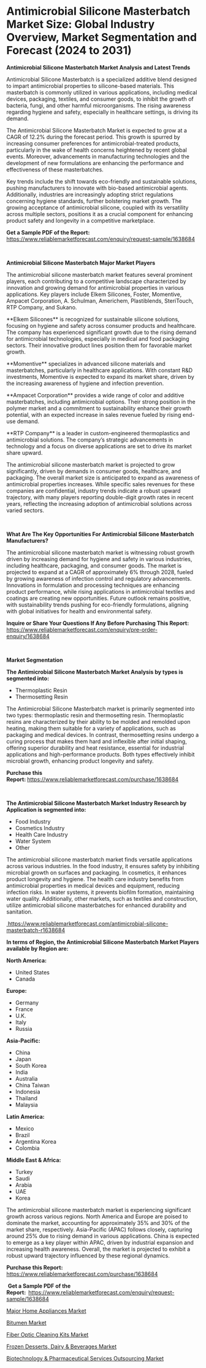 <p><h1>Antimicrobial Silicone Masterbatch Market Size: Global Industry Overview, Market Segmentation and Forecast (2024 to 2031)</h1></p><p><strong>Antimicrobial Silicone Masterbatch Market Analysis and Latest Trends</strong></p>
<p><p>Antimicrobial Silicone Masterbatch is a specialized additive blend designed to impart antimicrobial properties to silicone-based materials. This masterbatch is commonly utilized in various applications, including medical devices, packaging, textiles, and consumer goods, to inhibit the growth of bacteria, fungi, and other harmful microorganisms. The rising awareness regarding hygiene and safety, especially in healthcare settings, is driving its demand.</p><p>The Antimicrobial Silicone Masterbatch Market is expected to grow at a CAGR of 12.2% during the forecast period. This growth is spurred by increasing consumer preferences for antimicrobial-treated products, particularly in the wake of health concerns heightened by recent global events. Moreover, advancements in manufacturing technologies and the development of new formulations are enhancing the performance and effectiveness of these masterbatches.</p><p>Key trends include the shift towards eco-friendly and sustainable solutions, pushing manufacturers to innovate with bio-based antimicrobial agents. Additionally, industries are increasingly adopting strict regulations concerning hygiene standards, further bolstering market growth. The growing acceptance of antimicrobial silicone, coupled with its versatility across multiple sectors, positions it as a crucial component for enhancing product safety and longevity in a competitive marketplace.</p></p>
<p><strong>Get a Sample PDF of the Report:&nbsp;</strong> <a href="https://www.reliablemarketforecast.com/enquiry/request-sample/1638684">https://www.reliablemarketforecast.com/enquiry/request-sample/1638684</a></p>
<p>&nbsp;</p>
<p><strong>Antimicrobial Silicone Masterbatch Major Market Players</strong></p>
<p><p>The antimicrobial silicone masterbatch market features several prominent players, each contributing to a competitive landscape characterized by innovation and growing demand for antimicrobial properties in various applications. Key players include Elkem Silicones, Foster, Momentive, Ampacet Corporation, A. Schulman, Americhem, Plastiblends, SteriTouch, RTP Company, and Sukano.</p><p>**Elkem Silicones** is recognized for sustainable silicone solutions, focusing on hygiene and safety across consumer products and healthcare. The company has experienced significant growth due to the rising demand for antimicrobial technologies, especially in medical and food packaging sectors. Their innovative product lines position them for favorable market growth.</p><p>**Momentive** specializes in advanced silicone materials and masterbatches, particularly in healthcare applications. With constant R&D investments, Momentive is expected to expand its market share, driven by the increasing awareness of hygiene and infection prevention.</p><p>**Ampacet Corporation** provides a wide range of color and additive masterbatches, including antimicrobial options. Their strong position in the polymer market and a commitment to sustainability enhance their growth potential, with an expected increase in sales revenue fueled by rising end-use demand.</p><p>**RTP Company** is a leader in custom-engineered thermoplastics and antimicrobial solutions. The company’s strategic advancements in technology and a focus on diverse applications are set to drive its market share upward.</p><p>The antimicrobial silicone masterbatch market is projected to grow significantly, driven by demands in consumer goods, healthcare, and packaging. The overall market size is anticipated to expand as awareness of antimicrobial properties increases. While specific sales revenues for these companies are confidential, industry trends indicate a robust upward trajectory, with many players reporting double-digit growth rates in recent years, reflecting the increasing adoption of antimicrobial solutions across varied sectors.</p></p>
<p>&nbsp;</p>
<p><strong>What Are The Key Opportunities For Antimicrobial Silicone Masterbatch Manufacturers?</strong></p>
<p><p>The antimicrobial silicone masterbatch market is witnessing robust growth driven by increasing demand for hygiene and safety in various industries, including healthcare, packaging, and consumer goods. The market is projected to expand at a CAGR of approximately 6% through 2028, fueled by growing awareness of infection control and regulatory advancements. Innovations in formulation and processing techniques are enhancing product performance, while rising applications in antimicrobial textiles and coatings are creating new opportunities. Future outlook remains positive, with sustainability trends pushing for eco-friendly formulations, aligning with global initiatives for health and environmental safety.</p></p>
<p><strong>Inquire or Share Your Questions If Any Before Purchasing This Report:</strong> <a href="https://www.reliablemarketforecast.com/enquiry/pre-order-enquiry/1638684">https://www.reliablemarketforecast.com/enquiry/pre-order-enquiry/1638684</a></p>
<p>&nbsp;</p>
<p><strong>Market Segmentation</strong></p>
<p><strong>The Antimicrobial Silicone Masterbatch Market Analysis by types is segmented into:</strong></p>
<p><ul><li>Thermoplastic Resin</li><li>Thermosetting Resin</li></ul></p>
<p><p>The Antimicrobial Silicone Masterbatch market is primarily segmented into two types: thermoplastic resin and thermosetting resin. Thermoplastic resins are characterized by their ability to be molded and remolded upon heating, making them suitable for a variety of applications, such as packaging and medical devices. In contrast, thermosetting resins undergo a curing process that makes them hard and inflexible after initial shaping, offering superior durability and heat resistance, essential for industrial applications and high-performance products. Both types effectively inhibit microbial growth, enhancing product longevity and safety.</p></p>
<p><strong>Purchase this Report:&nbsp;</strong><a href="https://www.reliablemarketforecast.com/purchase/1638684">https://www.reliablemarketforecast.com/purchase/1638684</a></p>
<p>&nbsp;</p>
<p><strong>The Antimicrobial Silicone Masterbatch Market Industry Research by Application is segmented into:</strong></p>
<p><ul><li>Food Industry</li><li>Cosmetics Industry</li><li>Health Care Industry</li><li>Water System</li><li>Other</li></ul></p>
<p><p>The antimicrobial silicone masterbatch market finds versatile applications across various industries. In the food industry, it ensures safety by inhibiting microbial growth on surfaces and packaging. In cosmetics, it enhances product longevity and hygiene. The health care industry benefits from antimicrobial properties in medical devices and equipment, reducing infection risks. In water systems, it prevents biofilm formation, maintaining water quality. Additionally, other markets, such as textiles and construction, utilize antimicrobial silicone masterbatches for enhanced durability and sanitation.</p></p>
<p><a href="https://www.reliablemarketforecast.com/antimicrobial-silicone-masterbatch-r1638684">&nbsp;https://www.reliablemarketforecast.com/antimicrobial-silicone-masterbatch-r1638684</a></p>
<p><strong>In terms of Region, the Antimicrobial Silicone Masterbatch Market Players available by Region are:</strong></p>
<p>
    <p> <strong> North America: </strong>
        <ul>
            <li>United States</li>
            <li>Canada</li>
        </ul>
        </p> 
    <p> <strong> Europe: </strong>
        <ul>
            <li>Germany</li>
            <li>France</li>
            <li>U.K.</li>
            <li>Italy</li>
            <li>Russia</li>
        </ul>
        </p> 
    <p> <strong> Asia-Pacific: </strong>
        <ul>
            <li>China</li>
            <li>Japan</li>
            <li>South Korea</li>
            <li>India</li>
            <li>Australia</li>
            <li>China Taiwan</li>
            <li>Indonesia</li>
            <li>Thailand</li>
            <li>Malaysia</li>
        </ul>
        </p> 
    <p> <strong> Latin America: </strong>
        <ul>
            <li>Mexico</li>
            <li>Brazil</li>
            <li>Argentina Korea</li>
            <li>Colombia</li>
        </ul>
        </p> 
    <p> <strong> Middle East & Africa: </strong>
        <ul>
            <li>Turkey</li>
            <li>Saudi</li>
            <li>Arabia</li>
            <li>UAE</li>
            <li>Korea</li>
        </ul>
    </p>
    </p>
<p><p>The antimicrobial silicone masterbatch market is experiencing significant growth across various regions. North America and Europe are poised to dominate the market, accounting for approximately 35% and 30% of the market share, respectively. Asia-Pacific (APAC) follows closely, capturing around 25% due to rising demand in various applications. China is expected to emerge as a key player within APAC, driven by industrial expansion and increasing health awareness. Overall, the market is projected to exhibit a robust upward trajectory influenced by these regional dynamics.</p></p>
<p><strong>Purchase this Report: </strong><a href="https://www.reliablemarketforecast.com/purchase/1638684">https://www.reliablemarketforecast.com/purchase/1638684</a></p>
<p>&nbsp;<strong>Get a Sample PDF of the Report:&nbsp;&nbsp;</strong><a href="https://www.reliablemarketforecast.com/enquiry/request-sample/1638684">https://www.reliablemarketforecast.com/enquiry/request-sample/1638684</a></p>
<p><strong></strong></p>
<p><p><a href="https://issuu.com/reportprime-2/docs/major-home-appliances-market-size-2_f07d2bb03a68f5">Major Home Appliances Market</a></p><p><a href="https://www.linkedin.com/pulse/bitumen-market-size-share-trends-analysis-report-product-uucse?trackingId=0bf%2BBFgESWaGMDMiUr2JOQ%3D%3D">Bitumen Market</a></p><p><a href="https://issuu.com/reportprime-2/docs/fiber-optic-cleaning-kits-market-si_e864b345372b68">Fiber Optic Cleaning Kits Market</a></p><p><a href="https://medium.com/@gracehicks696/frozen-desserts-dairy-beverages-market-evolution-global-trends-and-regional-dynamics-d9dc062f2434">Frozen Desserts, Dairy & Beverages Market</a></p><p><a href="https://www.linkedin.com/pulse/biotechnology-pharmaceutical-services-outsourcing-market-industry-srwbf">Biotechnology & Pharmaceutical Services Outsourcing Market</a></p></p>